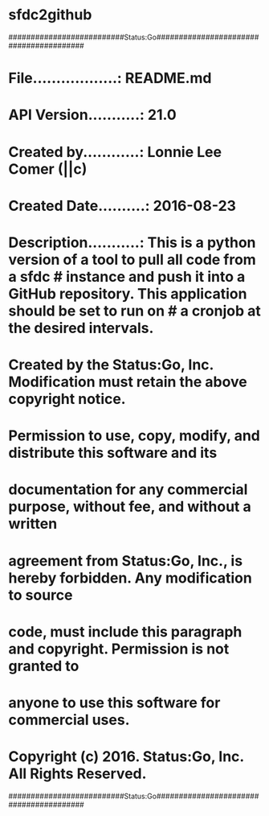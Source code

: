 # sfdc2github

##########################Status:Go########################################
# File..................: README.md
# API Version...........: 21.0
# Created by............: Lonnie Lee Comer (||c)
# Created Date..........: 2016-08-23
# Description...........: This is a python version of a tool to pull all code from a sfdc # instance and push it into a GitHub repository. This application should be set to run on # a cronjob at the desired intervals.
#
# Created by the Status:Go, Inc. Modification must retain the above copyright notice.
#
# Permission to use, copy, modify, and distribute this software and its
# documentation for any commercial purpose, without fee, and without a written
# agreement from Status:Go, Inc., is hereby forbidden. Any modification to source
# code, must include this paragraph and copyright. Permission is not granted to 
# anyone to use this software for commercial uses.
#
# Copyright (c) 2016. Status:Go, Inc. All Rights Reserved.
##########################Status:Go########################################
